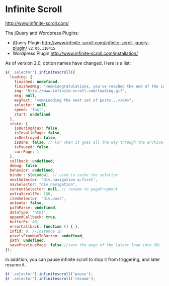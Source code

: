 # Infinite Scroll

<http://www.infinite-scroll.com/>

The jQuery and Wordpress Plugins:

* jQuery Plugin <http://www.infinite-scroll.com/infinite-scroll-jquery-plugin/> `v2.0b.110415`
* Wordpress Plugin <http://www.infinite-scroll.com/installation/>

As of version 2.0, option names have changed. Here is a list:

```javascript
$('.selector').infinitescroll({
  loading: {
    finished: undefined,
    finishedMsg: "<em>Congratulations, you've reached the end of the internet.</em>",
    img: "http://www.infinite-scroll.com/loading.gif",
    msg: null,
    msgText: "<em>Loading the next set of posts...</em>",
    selector: null,
    speed: 'fast',
    start: undefined
  },
  state: {
    isDuringAjax: false,
    isInvalidPage: false,
    isDestroyed: false,
    isDone: false, // For when it goes all the way through the archive.
    isPaused: false,
    currPage: 1
  },
  callback: undefined,
  debug: false,
  behavior: undefined,
  binder: $(window), // used to cache the selector
  nextSelector: "div.navigation a:first",
  navSelector: "div.navigation",
  contentSelector: null, // rename to pageFragment
  extraScrollPx: 150,
  itemSelector: "div.post",
  animate: false,
  pathParse: undefined,
  dataType: 'html',
  appendCallback: true,
  bufferPx: 40,
  errorCallback: function () { },
  infid: 0, //Instance ID
  pixelsFromNavToBottom: undefined,
  path: undefined,
  savePreviousPage: false //save the page of the latest load into URL
});
```

In addition, you can pause infinite scroll to stop it from triggering, and later resume it.

```javascript
$('.selector').infinitescroll('pause');
$('.selector').infinitescroll('resume');
```
